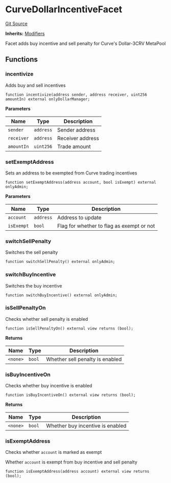 # CurveDollarIncentiveFacet
[Git Source](https://github.com/ubiquity/ubiquity-dollar/blob/acc58000595c3b2a3554b0b50ee47af4357daed7/src/dollar/facets/CurveDollarIncentiveFacet.sol)

**Inherits:**
[Modifiers](/src/dollar/libraries/LibAppStorage.sol/contract.Modifiers.md)

Facet adds buy incentive and sell penalty for Curve's Dollar-3CRV MetaPool


## Functions
### incentivize

Adds buy and sell incentives


```solidity
function incentivize(address sender, address receiver, uint256 amountIn) external onlyDollarManager;
```
**Parameters**

|Name|Type|Description|
|----|----|-----------|
|`sender`|`address`|Sender address|
|`receiver`|`address`|Receiver address|
|`amountIn`|`uint256`|Trade amount|


### setExemptAddress

Sets an address to be exempted from Curve trading incentives


```solidity
function setExemptAddress(address account, bool isExempt) external onlyAdmin;
```
**Parameters**

|Name|Type|Description|
|----|----|-----------|
|`account`|`address`|Address to update|
|`isExempt`|`bool`|Flag for whether to flag as exempt or not|


### switchSellPenalty

Switches the sell penalty


```solidity
function switchSellPenalty() external onlyAdmin;
```

### switchBuyIncentive

Switches the buy incentive


```solidity
function switchBuyIncentive() external onlyAdmin;
```

### isSellPenaltyOn

Checks whether sell penalty is enabled


```solidity
function isSellPenaltyOn() external view returns (bool);
```
**Returns**

|Name|Type|Description|
|----|----|-----------|
|`<none>`|`bool`|Whether sell penalty is enabled|


### isBuyIncentiveOn

Checks whether buy incentive is enabled


```solidity
function isBuyIncentiveOn() external view returns (bool);
```
**Returns**

|Name|Type|Description|
|----|----|-----------|
|`<none>`|`bool`|Whether buy incentive is enabled|


### isExemptAddress

Checks whether `account` is marked as exempt

Whether `account` is exempt from buy incentive and sell penalty


```solidity
function isExemptAddress(address account) external view returns (bool);
```

